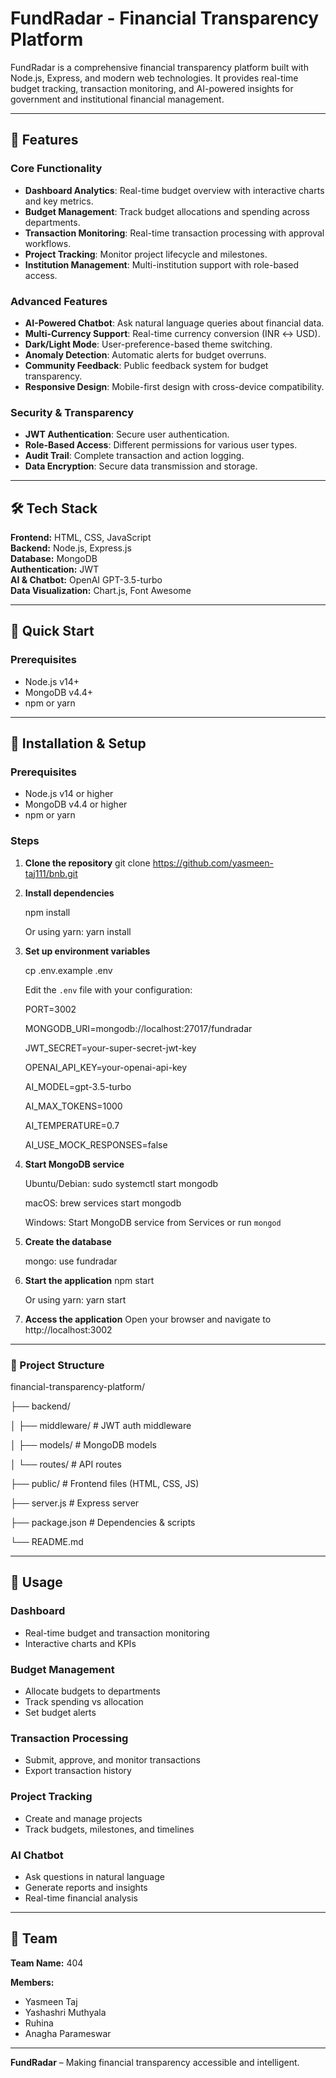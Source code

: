 # FundRadar - Financial Transparency Platform

FundRadar is a comprehensive financial transparency platform built with Node.js, Express, and modern web technologies. It provides real-time budget tracking, transaction monitoring, and AI-powered insights for government and institutional financial management.

---

## 🌟 Features

### Core Functionality
- **Dashboard Analytics**: Real-time budget overview with interactive charts and key metrics.
- **Budget Management**: Track budget allocations and spending across departments.
- **Transaction Monitoring**: Real-time transaction processing with approval workflows.
- **Project Tracking**: Monitor project lifecycle and milestones.
- **Institution Management**: Multi-institution support with role-based access.

### Advanced Features
- **AI-Powered Chatbot**: Ask natural language queries about financial data.
- **Multi-Currency Support**: Real-time currency conversion (INR ↔ USD).
- **Dark/Light Mode**: User-preference-based theme switching.
- **Anomaly Detection**: Automatic alerts for budget overruns.
- **Community Feedback**: Public feedback system for budget transparency.
- **Responsive Design**: Mobile-first design with cross-device compatibility.

### Security & Transparency
- **JWT Authentication**: Secure user authentication.
- **Role-Based Access**: Different permissions for various user types.
- **Audit Trail**: Complete transaction and action logging.
- **Data Encryption**: Secure data transmission and storage.

---

## 🛠 Tech Stack

**Frontend:** HTML, CSS, JavaScript  
**Backend:** Node.js, Express.js  
**Database:** MongoDB  
**Authentication:** JWT  
**AI & Chatbot:** OpenAI GPT-3.5-turbo  
**Data Visualization:** Chart.js, Font Awesome  

---

## 🚀 Quick Start

### Prerequisites
- Node.js v14+
- MongoDB v4.4+
- npm or yarn

---

## 🚀 Installation & Setup

### Prerequisites
- Node.js v14 or higher
- MongoDB v4.4 or higher
- npm or yarn

### Steps

1. **Clone the repository**
git clone https://github.com/yasmeen-taj111/bnb.git

2. **Install dependencies**

   npm install

   Or using yarn:
   yarn install

3. **Set up environment variables**

   cp .env.example .env

   Edit the `.env` file with your configuration:


   PORT=3002

   MONGODB_URI=mongodb://localhost:27017/fundradar

   JWT_SECRET=your-super-secret-jwt-key

   OPENAI_API_KEY=your-openai-api-key

   AI_MODEL=gpt-3.5-turbo

   AI_MAX_TOKENS=1000

   AI_TEMPERATURE=0.7

   AI_USE_MOCK_RESPONSES=false

4. **Start MongoDB service**

   Ubuntu/Debian:
   sudo systemctl start mongodb

   macOS:
   brew services start mongodb

   Windows:
   Start MongoDB service from Services or run `mongod`

5. **Create the database**

   mongo:
   use fundradar

6. **Start the application**
   npm start

   Or using yarn:
   yarn start

7. **Access the application**
   Open your browser and navigate to http://localhost:3002

---

### 📁 Project Structure
financial-transparency-platform/

├── backend/

│      ├── middleware/          # JWT auth middleware

│      ├── models/              # MongoDB models

│      └── routes/              # API routes

├── public/               # Frontend files (HTML, CSS, JS)

├── server.js             # Express server

├── package.json          # Dependencies & scripts

└── README.md

---

## 🎯 Usage

### Dashboard
- Real-time budget and transaction monitoring
- Interactive charts and KPIs

### Budget Management
- Allocate budgets to departments
- Track spending vs allocation
- Set budget alerts

### Transaction Processing
- Submit, approve, and monitor transactions
- Export transaction history

### Project Tracking
- Create and manage projects
- Track budgets, milestones, and timelines

### AI Chatbot
- Ask questions in natural language
- Generate reports and insights
- Real-time financial analysis

---

## 👥 Team

**Team Name:** 404 

**Members:**  
- Yasmeen Taj
- Yashashri Muthyala
- Ruhina
- Anagha Parameswar

---

**FundRadar** – Making financial transparency accessible and intelligent.  
